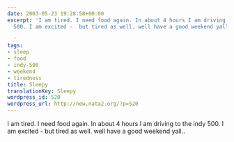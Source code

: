 ```yaml
---
date: 2003-05-23 19:28:58+00:00
excerpt: 'I am tired. I need food again. In about 4 hours I am driving to the indy
  500. I am excited -  but tired as well. well have a good weekend yall..

  '
tags:
- sleep
- food
- indy-500
- weekend
- tiredness
title: Sleepy
translationKey: Sleepy
wordpress_id: 520
wordpress_url: http://new.nata2.org/?p=520
---
```


I am tired. I need food again. In about 4 hours I am driving to the indy 500. I am excited -  but tired as well. well have a good weekend yall..